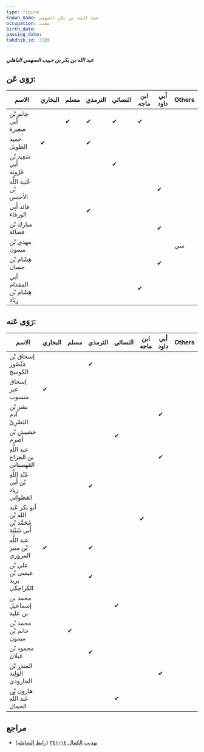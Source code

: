 ```yaml
---
type: figure
known_name: عبد الله بن بكر السهمي
occupation: محدث
birth_date:
passing_date:
tahdhib_id: 3185
---
```

##### عبد الله بن بكر بن حبيب السهمي الباهلي

## رَوَى عَن:
| الاسم                         | البخاري | مسلم | الترمذي | النسائي | ابن ماجه | أبي داود | Others |
| ----------------------------- | ------- | ---- | ------- | ------- | -------- | -------- | ------ |
| حاتم بْن أَبي صغيرة           |         | ✔    | ✔       | ✔       | ✔        |          |        |
| حميد الطويل                   | ✔       |      | ✔       |         |          |          |        |
| سَعِيد بْن أَبي عَرُوبَة      |         |      |         | ✔       |          |          |        |
| عُبَيد اللَّه بْن الأخنس      |         |      |         |         |          | ✔        |        |
| فائد أَبِي الورقاء            |         |      | ✔       |         |          |          |        |
| مبارك بْن فضالة               |         |      |         |         |          | ✔        |        |
| مهدي بْن ميمون                |         |      |         |         |          |          | سي     |
| هِشَام بْن حسان               |         |      |         |         |          | ✔        |        |
| أبي المقدام هِشَام بْن زِيَاد |         |      |         |         | ✔        |          |        |
## رَوَى عَنه:
| الاسم                                           | البخاري | مسلم | الترمذي | النسائي | ابن ماجه | أبي داود | Others |
| ----------------------------------------------- | ------- | ---- | ------- | ------- | -------- | -------- | ------ |
| إسحاق بْن مَنْصُور الكوسج                       |         |      | ✔       |         |          |          |        |
| إسحاق غير منسوب                                 | ✔       |      |         |         |          |          |        |
| بشر بْن آدم البَصْرِيّ                          |         |      |         |         |          | ✔        |        |
| خشيش بْن أصرم                                   |         |      |         | ✔       |          |          |        |
| عبد اللَّهِ بن الجراح القهستاني                 |         |      |         |         |          | ✔        |        |
| عَبْد اللَّهِ بْن أَبي زياد القطواني            |         |      | ✔       |         |          |          |        |
| أبو بكر عَبد الله بْن مُحَمَّد بْن أَبي شَيْبَة |         |      |         |         | ✔        |          |        |
| عبد اللَّه بْن منير المروزي                     | ✔       |      | ✔       |         |          |          |        |
| علي بْن عيسى بْن يزيد الكراجكي                  |         |      | ✔       |         |          |          |        |
| محمد بن إسماعيل بن علية                         |         |      |         | ✔       |          |          |        |
| محمد بْن حاتم بْن ميمون                         |         | ✔    |         |         |          |          |        |
| محمود بْن غيلان                                 |         |      | ✔       |         |          |          |        |
| المنذر بْن الْوَلِيد الجارودي                   |         |      |         |         |          | ✔        |        |
| هارون بْن عَبد اللَّهِ الحمال                   |         |      |         | ✔       |          |          |        |
## مراجع
- [تهذيب الكمال ١٤-٣٤١](obsidian://open?vault=Tahdhib-al-Kamal&file=Figures/٣١٨٥-عبد%20الله%20بن%20بكر%20بن%20حبيب%20السهمي%20الباهلي) ([رابط الشاملة](https://shamela.ws/book/3722/7269))